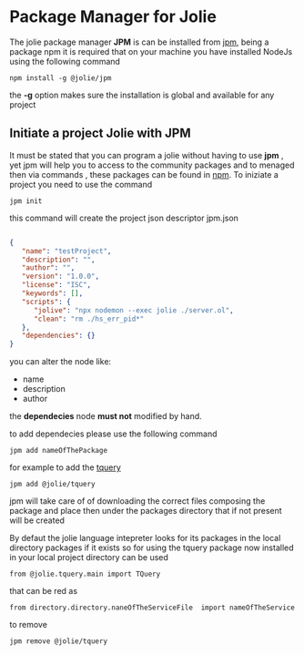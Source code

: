 # Package Manager for Jolie

The jolie package manager **JPM** is can be installed from [jpm](https://www.npmjs.com/package/@jolie/jpm), being a package npm it is required that on your machine you have installed NodeJs using the following command

```
npm install -g @jolie/jpm
```

the  **-g** option makes sure the installation is global and available for any project

## Initiate a project Jolie with JPM  

It must be stated that you can program a jolie without having to use **jpm** , yet jpm will help you to access to the community packages and to menaged then via commands , these packages can be found in [npm](https://www.npmjs.com).
To iniziate a project you need to use the command

```
jpm init 
```

this command will create the project json descriptor jpm.json

```json

{
   "name": "testProject",
   "description": "",
   "author": "",
   "version": "1.0.0",
   "license": "ISC",
   "keywords": [],
   "scripts": {
      "jolive": "npx nodemon --exec jolie ./server.ol",
      "clean": "rm ./hs_err_pid*"
   },
   "dependencies": {}
}

```

you can alter the node like:

- name
- description
- author

the **dependecies** node **must not** modified by hand.

to add dependecies please use the following command

```
jpm add nameOfThePackage

```

for example to add the [tquery](https://www.npmjs.com/package/@jolie/tquery)

```
jpm add @jolie/tquery
```

jpm will take care of of downloading the correct files composing the package and place then under the packages directory that if not present will be created

By defaut the jolie language intepreter looks for its packages in the local directory packages if it exists so for using the tquery package now installed in your local project directory can be used  

```
from @jolie.tquery.main import TQuery
```

that can be red as

```
from directory.directory.naneOfTheServiceFile  import nameOfTheService
```

to remove

```
jpm remove @jolie/tquery
```
